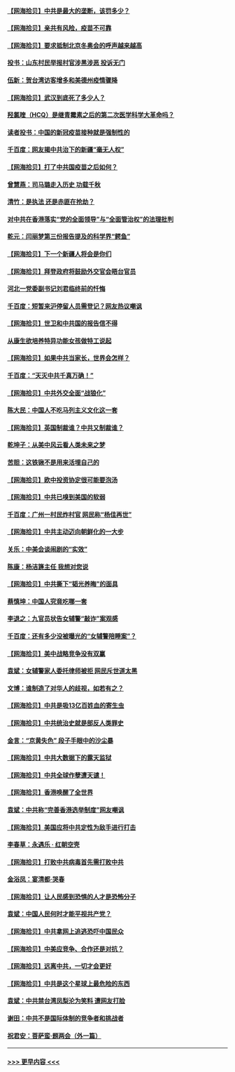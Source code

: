 #### [【网海拾贝】中共是最大的垄断，该罚多少？](../pages/nsc993/n12874006.md?t=04122301) 
#### [【网海拾贝】亲共有风险，疫苗不可靠](../pages/nsc993/n12872224.md?t=04122301) 
#### [【网海拾贝】要求抵制北京冬奥会的呼声越来越高](../pages/nsc993/n12868962.md?t=04122301) 
#### [投书：山东村民举报村官涉黑涉恶 投诉无门](../pages/nsc993/n12869726.md?t=04122301) 
#### [伍新：贺台湾访客增多和美德州疫情骤降](../pages/nsc993/n12865651.md?t=04122301) 
#### [【网海拾贝】武汉到底死了多少人？](../pages/nsc993/n12863707.md?t=04122301) 
#### [羟氯喹（HCQ）是继青霉素之后的第二次医学科学大革命吗？](../pages/nsc993/n12638564.md?t=04122301) 
#### [读者投书：中国的新冠疫苗接种就是强制性的](../pages/nsc993/n12859932.md?t=04122301) 
#### [千百度：网友揭中共治下的新疆“毫无人权”](../pages/nsc993/n12858385.md?t=04122301) 
#### [【网海拾贝】打了中共国疫苗之后如何？](../pages/nsc993/n12857866.md?t=04122301) 
#### [曾慧燕：司马璐走入历史 功载千秋](../pages/nsc993/n12856996.md?t=04122301) 
#### [清竹：是执法 还是赤匪在抢劫？](../pages/nsc993/n12856952.md?t=04122301) 
#### [对中共在香港落实“党的全面领导”与“全面管治权”的法理批判](../pages/nsc993/n12856929.md?t=04122301) 
#### [乾元：闫丽梦第三份报告提及的科学界“鳄鱼”](../pages/nsc993/n12855985.md?t=04122301) 
#### [【网海拾贝】下一个新疆人将会是你们](../pages/nsc993/n12855864.md?t=04122301) 
#### [【网海拾贝】拜登政府将鼓励外交官会晤台官员](../pages/nsc993/n12853615.md?t=04122301) 
#### [河北一党委副书记刘君临终前的忏悔](../pages/nsc993/n12849420.md?t=04122301) 
#### [千百度：短暂来沪停留人员需登记？网友热议嘲讽](../pages/nsc993/n12853497.md?t=04122301) 
#### [【网海拾贝】世卫和中共国的报告信不得](../pages/nsc993/n12850902.md?t=04122301) 
#### [从康生欲培养特异功能女孩做特工说起](../pages/nsc993/n12849289.md?t=04122301) 
#### [【网海拾贝】如果中共当家长，世界会怎样？](../pages/nsc993/n12848436.md?t=04122301) 
#### [千百度：“天灭中共千真万确！”](../pages/nsc993/n12845659.md?t=04122301) 
#### [【网海拾贝】中共外交全面“战狼化”](../pages/nsc993/n12845607.md?t=04122301) 
#### [陈大民：中国人不吃马列主义文化这一套](../pages/nsc993/n12842496.md?t=04122301) 
#### [【网海拾贝】英国制裁谁？中共又制裁谁？](../pages/nsc993/n12840909.md?t=04122301) 
#### [乾坤子：从美中风云看人类未来之梦](../pages/nsc993/n12840590.md?t=04122301) 
#### [苦胆：这铁锹不是用来活埋自己的](../pages/nsc993/n12839512.md?t=04122301) 
#### [【网海拾贝】欧中投资协定很可能要泡汤](../pages/nsc993/n12835122.md?t=04122301) 
#### [【网海拾贝】中共已嗅到美国的软弱](../pages/nsc993/n12832411.md?t=04122301) 
#### [千百度：广州一村民炸村官 网民称“杨佳再世”](../pages/nsc993/n12832380.md?t=04122301) 
#### [【网海拾贝】中共主动迈向朝鲜化的一大步](../pages/nsc993/n12829887.md?t=04122301) 
#### [关乐：中美会谈闹剧的“实效”](../pages/nsc993/n12826698.md?t=04122301) 
#### [陈康：杨洁篪主任  我想对您说](../pages/nsc993/n12826609.md?t=04122301) 
#### [【网海拾贝】中共撕下“韬光养晦”的面具](../pages/nsc993/n12826459.md?t=04122301) 
#### [蔡慎坤：中国人究竟吃哪一套](../pages/nsc993/n12826010.md?t=04122301) 
#### [李退之：九官员状告女辅警“敲诈”案观感](../pages/nsc993/n12823984.md?t=04122301) 
#### [千百度：还有多少没被曝光的“女辅警陪睡案”？](../pages/nsc993/n12822136.md?t=04122301) 
#### [【网海拾贝】美中战略竞争没有双赢](../pages/nsc993/n12822105.md?t=04122301) 
#### [袁斌：女辅警家人委托律师被拒 网民斥世道太黑](../pages/nsc993/n12822004.md?t=04122301) 
#### [文博：谁制造了对华人的歧视，如若有之？](../pages/nsc993/n12821635.md?t=04122301) 
#### [【网海拾贝】中共是吸13亿百姓血的寄生虫](../pages/nsc993/n12819191.md?t=04122301) 
#### [【网海拾贝】中共统治史就是部反人类罪史](../pages/nsc993/n12816738.md?t=04122301) 
#### [金言：“京黄失色” 段子手眼中的沙尘暴](../pages/nsc993/n12815700.md?t=04122301) 
#### [【网海拾贝】中共大数据下的露天监狱](../pages/nsc993/n12811075.md?t=04122301) 
#### [【网海拾贝】中共全球作孽遭天谴！](../pages/nsc993/n12810258.md?t=04122301) 
#### [【网海拾贝】香港唤醒了全世界](../pages/nsc993/n12809100.md?t=04122301) 
#### [袁斌：中共称“完善香港选举制度”网友嘲讽](../pages/nsc993/n12808994.md?t=04122301) 
#### [【网海拾贝】美国应将中共定性为敌手进行打击](../pages/nsc993/n12806870.md?t=04122301) 
#### [李春草：永遇乐 · 红朝空壳](../pages/nsc993/n12805365.md?t=04122301) 
#### [【网海拾贝】打败中共病毒首先需打败中共](../pages/nsc993/n12803930.md?t=04122301) 
#### [金浴凤：宴清都‧哭春](../pages/nsc993/n12801601.md?t=04122301) 
#### [【网海拾贝】让人民感到恐惧的人才是恐怖分子](../pages/nsc993/n12799347.md?t=04122301) 
#### [袁斌：中国人民何时才能平视共产党？](../pages/nsc993/n12799306.md?t=04122301) 
#### [【网海拾贝】中共拿网上追逃恐吓中国民众](../pages/nsc993/n12796905.md?t=04122301) 
#### [【网海拾贝】中美应竞争、合作还是对抗？](../pages/nsc993/n12794675.md?t=04122301) 
#### [【网海拾贝】远离中共，一切才会更好](../pages/nsc993/n12793572.md?t=04122301) 
#### [【网海拾贝】中共是这个星球上最危险的东西](../pages/nsc993/n12791400.md?t=04122301) 
#### [袁斌：中共禁台湾凤梨沦为笑料 遭网友打脸](../pages/nsc993/n12791335.md?t=04122301) 
#### [谢田：中共不是国际体制的竞争者和挑战者](../pages/nsc993/n12791212.md?t=04122301) 
#### [祝君安：菩萨蛮·题两会（外一篇）](../pages/nsc993/n12786801.md?t=04122301) 

----
#### [ >>> 更早内容 <<< ](../indexes/nsc993-earlier.md)
